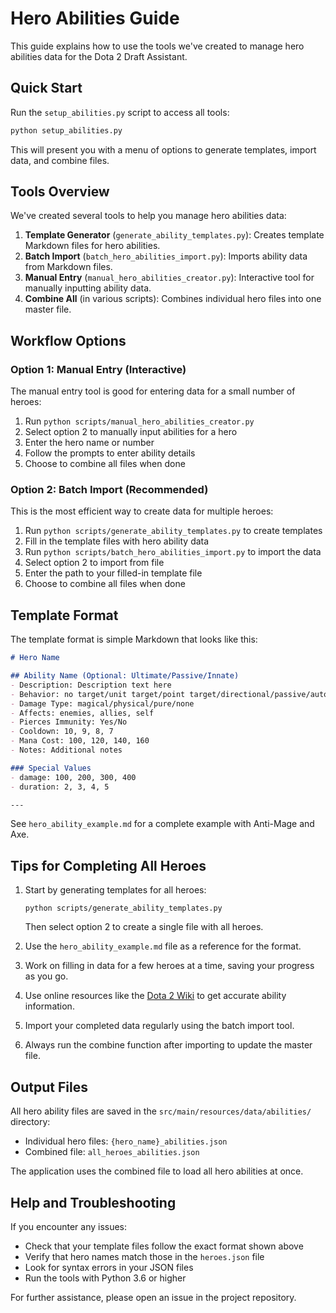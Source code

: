 # Hero Abilities Guide

This guide explains how to use the tools we've created to manage hero abilities data for the Dota 2 Draft Assistant.

## Quick Start

Run the `setup_abilities.py` script to access all tools:

```bash
python setup_abilities.py
```

This will present you with a menu of options to generate templates, import data, and combine files.

## Tools Overview

We've created several tools to help you manage hero abilities data:

1. **Template Generator** (`generate_ability_templates.py`): Creates template Markdown files for hero abilities.
2. **Batch Import** (`batch_hero_abilities_import.py`): Imports ability data from Markdown files.
3. **Manual Entry** (`manual_hero_abilities_creator.py`): Interactive tool for manually inputting ability data.
4. **Combine All** (in various scripts): Combines individual hero files into one master file.

## Workflow Options

### Option 1: Manual Entry (Interactive)

The manual entry tool is good for entering data for a small number of heroes:

1. Run `python scripts/manual_hero_abilities_creator.py`
2. Select option 2 to manually input abilities for a hero
3. Enter the hero name or number
4. Follow the prompts to enter ability details
5. Choose to combine all files when done

### Option 2: Batch Import (Recommended)

This is the most efficient way to create data for multiple heroes:

1. Run `python scripts/generate_ability_templates.py` to create templates
2. Fill in the template files with hero ability data
3. Run `python scripts/batch_hero_abilities_import.py` to import the data
4. Select option 2 to import from file
5. Enter the path to your filled-in template file
6. Choose to combine all files when done

## Template Format

The template format is simple Markdown that looks like this:

```markdown
# Hero Name

## Ability Name (Optional: Ultimate/Passive/Innate)
- Description: Description text here
- Behavior: no target/unit target/point target/directional/passive/auto-cast
- Damage Type: magical/physical/pure/none
- Affects: enemies, allies, self
- Pierces Immunity: Yes/No
- Cooldown: 10, 9, 8, 7
- Mana Cost: 100, 120, 140, 160
- Notes: Additional notes

### Special Values
- damage: 100, 200, 300, 400
- duration: 2, 3, 4, 5

---
```

See `hero_ability_example.md` for a complete example with Anti-Mage and Axe.

## Tips for Completing All Heroes

1. Start by generating templates for all heroes:
   ```
   python scripts/generate_ability_templates.py
   ```
   Then select option 2 to create a single file with all heroes.

2. Use the `hero_ability_example.md` file as a reference for the format.

3. Work on filling in data for a few heroes at a time, saving your progress as you go.

4. Use online resources like the [Dota 2 Wiki](https://dota2.fandom.com/wiki/Heroes) to get accurate ability information.

5. Import your completed data regularly using the batch import tool.

6. Always run the combine function after importing to update the master file.

## Output Files

All hero ability files are saved in the `src/main/resources/data/abilities/` directory:

- Individual hero files: `{hero_name}_abilities.json`
- Combined file: `all_heroes_abilities.json`

The application uses the combined file to load all hero abilities at once.

## Help and Troubleshooting

If you encounter any issues:

- Check that your template files follow the exact format shown above
- Verify that hero names match those in the `heroes.json` file
- Look for syntax errors in your JSON files
- Run the tools with Python 3.6 or higher

For further assistance, please open an issue in the project repository.